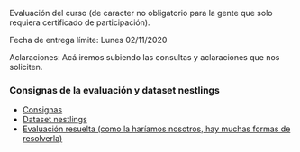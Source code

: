 Evaluación del curso (de caracter no obligatorio para la gente que solo requiera certificado de participación).

Fecha de entrega límite: Lunes 02/11/2020

Aclaraciones: Acá iremos subiendo las consultas y aclaraciones que nos soliciten.

### Consignas de la evaluación y dataset nestlings

* [Consignas](https://a2b2c-cursos.github.io/analisis_de_datos_con_r_octubre_2020/evaluacion/evaluacion.R)  
* [Dataset nestlings](https://a2b2c-cursos.github.io/analisis_de_datos_con_r_octubre_2020/evaluacion/nestlings.csv)  
* [Evaluación resuelta (como la haríamos nosotros, hay muchas formas de resolverla)](https://a2b2c-cursos.github.io/analisis_de_datos_con_r_octubre_2020/evaluacion/evaluacionResuelta.R)  
